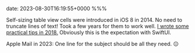 date: 2023-08-30T16:19:55+0000
%%%

Self-sizing table view cells were introduced in iOS 8 in 2014. No need to truncate lines of text! Took a few years for them to work well. [I wrote some practical tips in 2018.](https://pspdfkit.com/blog/2018/self-sizing-table-view-cells/) Obviously this is the expectation with SwiftUI.

Apple Mail in 2023: One line for the subject should be all they need. 😐
